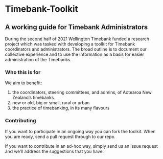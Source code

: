 # Timebank-Toolkit
## A working guide for Timebank Administrators 

During the second half of 2021 Wellington Timebank funded a research project which was tasked with developing a toolkit for Timebank coordinators and administrators. The broad outline is to document our collective experience and to use the information as a basis for easier administration of the Timebanks.

### Who this is for
We aim to benefit:
1. the coordinators, steering committees, and admins, of Aotearoa New Zealand’s timebanks
2. new or old, big or small, rural or urban
3. the practice of timebanking, in its many flavours

### Contributing 
If you want to participate in an ongoing way you can fork the toolkit. When you are ready, send a pull request through to our repo. 

If you want to contribute in an ad-hoc way, simply send us an issue request and we'll address the suggestions that you have.
